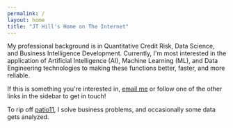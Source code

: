 ```yaml
---
permalink: /
layout: home
title: "JT Hill's Home on The Internet"
---
```


My professional background is in Quantitative Credit Risk, Data Science, and Business Intelligence Development. Currently, I'm most interested in the application of Artificial Intelligence (AI), Machine Learning (ML), and Data Engineering technologies to making these functions better, faster, and more reliable. 

If this is something you're interested in, [email me](mailto:jth@jt-hill.com) or follow one of the other links in the sidebar to get in touch!

To rip off [patio11](https://www.kalzumeus.com/), I solve business problems, and occasionally some data gets analyzed. 